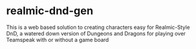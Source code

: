 # realmic-dnd-gen
This is a web based solution to creating characters easy for Realmic-Style DnD, a watered down version of Dungeons and Dragons for playing over Teamspeak with or without a game board
